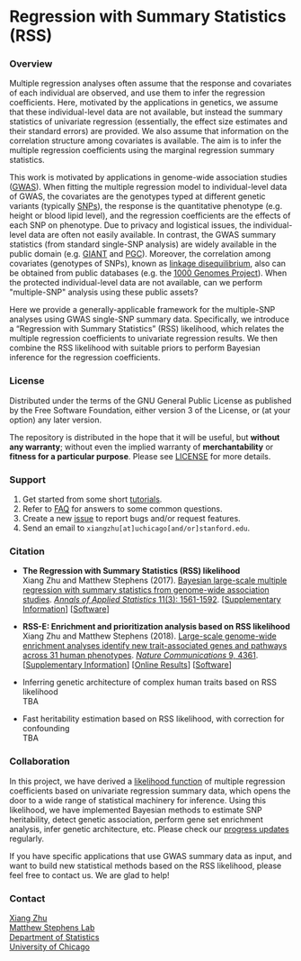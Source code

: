# Regression with Summary Statistics (RSS)

### Overview

Multiple regression analyses often assume that the response and
covariates of each individual are observed, and use them to infer the
regression coefficients. Here, motivated by the applications in
genetics, we assume that these individual-level data are not
available, but instead the summary statistics of univariate regression
(essentially, the effect size estimates and their standard errors) are
provided. We also assume that information on the correlation structure
among covariates is available. The aim is to infer the multiple
regression coefficients using the marginal regression summary
statistics.

This work is motivated by applications in genome-wide association studies
([GWAS](https://en.wikipedia.org/wiki/Genome-wide_association_study)).
When fitting the multiple regression model to individual-level data of GWAS,
the covariates are the genotypes typed at different genetic variants
(typically [SNPs](https://en.wikipedia.org/wiki/Single-nucleotide_polymorphism)),
the response is the quantitative phenotype (e.g. height or blood lipid level),
and the regression coefficients are the effects of each SNP on phenotype.
Due to privacy and logistical issues, the individual-level data are often not easily available.
In contrast, the GWAS summary statistics (from standard single-SNP analysis)
are widely available in the public domain
(e.g. [GIANT](https://www.broadinstitute.org/collaboration/giant/index.php/GIANT_consortium_data_files)
and [PGC](https://www.med.unc.edu/pgc/results-and-downloads/downloads)).
Moreover, the correlation among covariates (genotypes of SNPs),
known as [linkage disequilibrium](https://en.wikipedia.org/wiki/Linkage_disequilibrium),
also can be obtained from public databases
(e.g. the [1000 Genomes Project](http://www.1000genomes.org/home)).
When the protected individual-level data are not available,
can we perform "multiple-SNP" analysis using these public assets?

Here we provide a generally-applicable framework for the
multiple-SNP analyses using GWAS single-SNP summary data.
Specifically, we introduce a “Regression with Summary Statistics” (RSS) likelihood,
which relates the multiple regression coefficients to univariate regression results.
We then combine the RSS likelihood with suitable priors to
perform Bayesian inference for the regression coefficients.

### License

Distributed under the terms of the GNU General Public License
as published by the Free Software Foundation, either version 3 of the License,
or (at your option) any later version.

The repository is distributed in the hope that it will be useful,
but **without any warranty**; without even the implied warranty of
**merchantability** or **fitness for a particular purpose**.
Please see [LICENSE](LICENSE) for more details.

### Support

1. Get started from some short [tutorials](http://stephenslab.github.io/rss).
2. Refer to [FAQ](http://stephenslab.github.io/rss/FAQ) for answers to some common questions.
3. Create a new [issue](https://github.com/stephenslab/rss/issues) to report bugs and/or request features.
4. Send an email to `xiangzhu[at]uchicago[and/or]stanford.edu`.

### Citation

- **The Regression with Summary Statistics (RSS) likelihood** <br>
Xiang Zhu and Matthew Stephens (2017).
[Bayesian large-scale multiple regression with summary statistics from genome-wide association studies](http://stephenslab.uchicago.edu/assets/papers/Zhu2017.pdf).
[*Annals of Applied Statistics* 11(3): 1561-1592](http://dx.doi.org/10.1214/17-AOAS1046).
[[Supplementary Information](http://stephenslab.uchicago.edu/assets/papers/Zhu2017-supplement.pdf)] 
[[Software](https://github.com/stephenslab/rss/tree/master/src)]

- **RSS-E: Enrichment and prioritization analysis based on RSS likelihood** <br>
Xiang Zhu and Matthew Stephens (2018).
[Large-scale genome-wide enrichment analyses identify new trait-associated genes and pathways across 31 human phenotypes](https://www.nature.com/articles/s41467-018-06805-x.pdf).
[*Nature Communications* 9, 4361](https://www.nature.com/articles/s41467-018-06805-x).
[[Supplementary Information](https://static-content.springer.com/esm/art%3A10.1038%2Fs41467-018-06805-x/MediaObjects/41467_2018_6805_MOESM1_ESM.pdf)]
[[Online Results](https://xiangzhu.github.io/rss-gsea/)]
[[Software](https://github.com/stephenslab/rss/tree/master/src_vb)]

- Inferring genetic architecture of complex human traits based on RSS likelihood <br> TBA
- Fast heritability estimation based on RSS likelihood, with correction for confounding <br> TBA

### Collaboration

In this project, we have derived a [likelihood function](http://dx.doi.org/10.1214/17-AOAS1046)
of multiple regression coefficients based on univariate regression summary data,
which opens the door to a wide range of statistical machinery for inference.
Using this likelihood, we have implemented Bayesian methods to estimate SNP heritability,
detect genetic association, perform gene set enrichment analysis, infer genetic architecture, etc.
Please check our [progress updates](http://stephenslab.github.io/rss/News) regularly. 

If you have specific applications that use GWAS summary data as input,
and want to build new statistical methods based on the RSS likelihood,
please feel free to contact us. We are glad to help!  

### Contact

[Xiang Zhu](https://github.com/xiangzhu) <br>
[Matthew Stephens Lab](http://stephenslab.uchicago.edu) <br>
[Department of Statistics](https://galton.uchicago.edu) <br>
[University of Chicago](https://www.uchicago.edu) <br>

